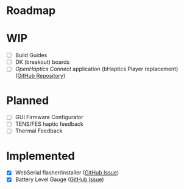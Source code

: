 # Roadmap

# WIP

- [ ] Build Guides
- [ ] DK (breakout) boards
- [ ] *OpenHaptics Connect* application (bHaptics Player replacement) ([GitHub Repository](https://github.com/openhaptics/unihaptics-connect))

# Planned

- [ ] GUI Firmware Configurator
- [ ] TENS/FES haptic feedback
- [ ] Thermal Feedback

# Implemented

- [x] WebSerial flasher/installer ([GitHub Issue](https://github.com/openhaptics/openhaptics-firmware/issues/6))
- [x] Battery Level Gauge ([GitHub Issue](https://github.com/openhaptics/openhaptics-firmware/issues/17))